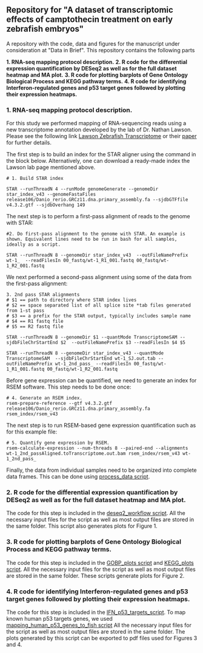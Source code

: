 ## Repository for "A dataset of transcriptomic effects of camptothecin treatment on early zebrafish embryos"

A repository with the code, data and figures for the manuscript under consideration at "Data in Brief".
This repository contains the following parts 

**1. RNA-seq mapping protocol description.**
**2. R code for the differential expression quantification by DESeq2 as well as for the full dataset heatmap and MA plot.**
**3. R code for plotting barplots of Gene Ontology Biological Process and KEGG pathway terms.**
**4. R code for identifying Interferon-regulated genes and p53 target genes followed by plotting their expression heatmaps.**



### 1. RNA-seq mapping protocol description.

For this study we performed mapping of RNA-sequencing reads using a new transcriptome annotation developed by the lab of Dr. Nathan Lawson.
Please see the following link [Lawson Zebrafish Transcriptome](https://www.umassmed.edu/lawson-lab/reagents/zebrafish-transcriptome/) or their [paper](https://elifesciences.org/articles/55792) for further details.

The first step is to build an index for the STAR aligner using the command in the block below. Alternatively, one can download a ready-made index the Lawson lab page mentioned above.

```
# 1. Build STAR index

STAR --runThreadN 4 --runMode genomeGenerate --genomeDir star_index_v43 --genomeFastaFiles release106/Danio_rerio.GRCz11.dna.primary_assembly.fa --sjdbGTFfile v4.3.2.gtf --sjdbOverhang 149

```

The next step is to perform a first-pass alignment of reads to the genome with STAR:
```
#2. Do first-pass alignment to the genome with STAR. An example is shown. Equivalent lines need to be run in bash for all samples, ideally as a script.

STAR --runThreadN 8 --genomeDir star_index_v43  --outFileNamePrefix wt-1_  --readFilesIn 00_fastq/wt-1_R1_001.fastq 00_fastq/wt-1_R2_001.fastq
```

We next performed a second-pass alignment using some of the data from the first-pass alignment:
```
3. 2nd pass STAR alignments
# $1 == path to directory where STAR index lives
# $2 == space separated list of all splice site *tab files generated from 1-st pass
# $3 == a prefix for the STAR output, typically includes sample name
# $4 == R1 fastq file
# $5 == R2 fastq file

STAR --runThreadN 8 --genomeDir $1 --quantMode TranscriptomeSAM --sjdbFileChrStartEnd $2  --outFileNamePrefix $3 --readFilesIn $4 $5

STAR --runThreadN 8 --genomeDir star_index_v43 --quantMode TranscriptomeSAM  --sjdbFileChrStartEnd wt-1_SJ.out.tab --outFileNamePrefix wt-1_2nd_pass_ --readFilesIn 00_fastq/wt-1_R1_001.fastq 00_fastq/wt-1_R2_001.fastq
```

Before gene expression can be quantified, we need to generate an index for RSEM software. This step needs to be done once:
```
# 4. Generate an RSEM index.
rsem-prepare-reference --gtf v4.3.2.gtf release106/Danio_rerio.GRCz11.dna.primary_assembly.fa rsem_index/rsem_v43
```

The next step is to run RSEM-based gene expression quantification such as for this example file:

```
# 5. Quantify gene expression by RSEM.
rsem-calculate-expression --num-threads 8 --paired-end --alignments wt-1_2nd_passAligned.toTranscriptome.out.bam rsem_index/rsem_v43 wt-1_2nd_pass_
```

Finally, the data from individual samples need to be organized into complete data frames. This can be done using [process_data script](https://github.com/SergeyPry/CPT_RNA-seq_zebrafish_paper/tree/main/R_utils/process_data.R).


### 2. R code for the differential expression quantification by DESeq2 as well as for the full dataset heatmap and MA plot.
The code for this step is included in the [deseq2_workflow script](https://github.com/SergeyPry/CPT_RNA-seq_zebrafish_paper/tree/main/1_DiffExpr_code/deseq2_workflow.R). All the necessary input files for the script as well as most output files are stored in the same folder. This script also generates plots for Figure 1.

### 3. R code for plotting barplots of Gene Ontology Biological Process and KEGG pathway terms.
The code for this step is included in the [GOBP_plots script](https://github.com/SergeyPry/CPT_RNA-seq_zebrafish_paper/tree/main/2_GOBP-KEGG_plots/GOBP_plots.R) and [KEGG_plots script](https://github.com/SergeyPry/CPT_RNA-seq_zebrafish_paper/tree/main/2_GOBP-KEGG_plots/KEGG_plots.R). All the necessary input files for the script as well as most output files are stored in the same folder. These scripts generate plots for Figure 2.

### 4. R code for identifying Interferon-regulated genes and p53 target genes followed by plotting their expression heatmaps.
The code for this step is included in the [IFN_p53_targets_script](https://github.com/SergeyPry/CPT_RNA-seq_zebrafish_paper/tree/main/3_IRG-p53-targets_plots/IFN_p53_targets_script.R). To map known human p53 targets genes, we used [mapping_human_p53_genes_to_fish script](https://github.com/SergeyPry/CPT_RNA-seq_zebrafish_paper/tree/main/3_IRG-p53-targets_plots/mapping_human_p53_genes_to_fish.R)  All the necessary input files for the script as well as most output files are stored in the same folder. The plots generated by this script can be exported to pdf files used for Figures 3 and 4.







